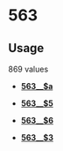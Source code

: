# 563

## Usage

869 values

-   **[563\_\_$a](../../tags/563/563__a-1.md)**  

-   **[563\_\_$5](../../tags/563/563__5-2.md)**  

-   **[563\_\_$6](../../tags/563/563__6-3.md)**  

-   **[563\_\_$3](../../tags/563/563__3-4.md)**  


